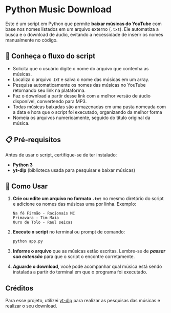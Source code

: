 # Python Music Download
Este é um script em Python que permite **baixar músicas do YouTube** com base nos nomes listados em um arquivo externo (`.txt`). Ele automatiza a busca e o download de áudio, evitando a necessidade de inserir os nomes manualmente no código.

## 📌 Conheça o fluxo do script
- Solicita que o usuário digite o nome do arquivo que contenha as músicas.
- Localiza o arquivo _.txt_ e salva o nome das músicas em um array. 
- Pesquisa automaticamente os nomes das músicas no YouTube retornando seu link na plataforma.
- Faz o download a partir desse link com a melhor versão de áudio disponível, convertendo para MP3.
- Todas músicas baixadas são armazenadas em uma pasta nomeada com a data e hora que o script foi executado, organizando da melhor forma
- Nomeia os arquivos numericamente, seguido do título original da música.

## 📋 Pré-requisitos
Antes de usar o script, certifique-se de ter instalado:

- **Python 3** 
- **yt-dlp** (biblioteca usada para pesquisar e baixar músicas)

## 🚀 Como Usar
1. **Crie ou edite um arquivo no formato `.txt`** no mesmo diretório do script e adicione os nomes das músicas uma por linha. Exemplo:
   ```
   Na fé Firmão - Racionais MC
   Primavara - Tim Maia
   Ouro de Tolo - Raul seixas
   ```

2. **Execute o script** no terminal ou prompt de comando:
   ```sh
   python app.py
   ```

3. **Informe o arquivo** que as músicas estão escritas. Lembre-se de **_passar sua extensão_** para que o script o encontre corretamente.

4. **Aguarde o download**, você pode acompanhar qual música está sendo instalada a partir do terminal em que o programa foi executado.

## Créditos
Para esse projeto, utilizei [yt-dlp](https://github.com/yt-dlp/yt-dlp) para realizar as pesquisas das músicas e realizar o seu download.
